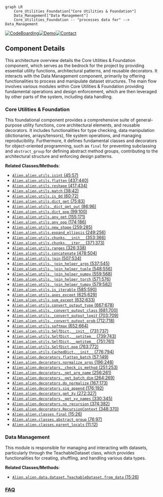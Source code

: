 ```mermaid
graph LR
    Core_Utilities_Foundation["Core Utilities & Foundation"]
    Data_Management["Data Management"]
    Core_Utilities_Foundation -- "processes data for" --> Data_Management
```
[![CodeBoarding](https://img.shields.io/badge/Generated%20by-CodeBoarding-9cf?style=flat-square)](https://github.com/CodeBoarding/GeneratedOnBoardings)[![Demo](https://img.shields.io/badge/Try%20our-Demo-blue?style=flat-square)](https://www.codeboarding.org/demo)[![Contact](https://img.shields.io/badge/Contact%20us%20-%20contact@codeboarding.org-lightgrey?style=flat-square)](mailto:contact@codeboarding.org)

## Component Details

This architecture overview details the Core Utilities & Foundation component, which serves as the bedrock for the project by providing essential utility functions, architectural patterns, and reusable decorators. It interacts with the Data Management component, primarily by offering functionalities to process and manipulate dataset structures. The main flow involves various modules within Core Utilities & Foundation providing fundamental operations and design enforcement, which are then leveraged by other parts of the system, including data handling.

### Core Utilities & Foundation
This foundational component provides a comprehensive suite of general-purpose utility functions, core architectural elements, and reusable decorators. It includes functionalities for type checking, data manipulation (dictionaries, arrays/tensors), file system operations, and managing reproducibility. Furthermore, it defines fundamental classes and decorators for object-oriented programming, such as `final` for preventing subclassing and `abstract_group` for defining abstract method groups, contributing to the architectural structure and enforcing design patterns.


**Related Classes/Methods**:

- <a href="https://github.com/Sanofi-Public/Alien/blob/master/alien/utils.py#L45-L57" target="_blank" rel="noopener noreferrer">`Alien.alien.utils.isint` (45:57)</a>
- <a href="https://github.com/Sanofi-Public/Alien/blob/master/alien/utils.py#L437-L440" target="_blank" rel="noopener noreferrer">`Alien.alien.utils.flatten` (437:440)</a>
- <a href="https://github.com/Sanofi-Public/Alien/blob/master/alien/utils.py#L417-L434" target="_blank" rel="noopener noreferrer">`Alien.alien.utils.reshape` (417:434)</a>
- <a href="https://github.com/Sanofi-Public/Alien/blob/master/alien/utils.py#L38-L42" target="_blank" rel="noopener noreferrer">`Alien.alien.utils.match` (38:42)</a>
- <a href="https://github.com/Sanofi-Public/Alien/blob/master/alien/utils.py#L60-L72" target="_blank" rel="noopener noreferrer">`Alien.alien.utils.is_0d` (60:72)</a>
- <a href="https://github.com/Sanofi-Public/Alien/blob/master/alien/utils.py#L75-L83" target="_blank" rel="noopener noreferrer">`Alien.alien.utils.dict_get` (75:83)</a>
- <a href="https://github.com/Sanofi-Public/Alien/blob/master/alien/utils.py#L86-L96" target="_blank" rel="noopener noreferrer">`Alien.alien.utils._dict_get_out` (86:96)</a>
- <a href="https://github.com/Sanofi-Public/Alien/blob/master/alien/utils.py#L99-L100" target="_blank" rel="noopener noreferrer">`Alien.alien.utils.dict_pop` (99:100)</a>
- <a href="https://github.com/Sanofi-Public/Alien/blob/master/alien/utils.py#L155-L171" target="_blank" rel="noopener noreferrer">`Alien.alien.utils.any_get` (155:171)</a>
- <a href="https://github.com/Sanofi-Public/Alien/blob/master/alien/utils.py#L174-L186" target="_blank" rel="noopener noreferrer">`Alien.alien.utils.any_pop` (174:186)</a>
- <a href="https://github.com/Sanofi-Public/Alien/blob/master/alien/utils.py#L259-L285" target="_blank" rel="noopener noreferrer">`Alien.alien.utils.new_shape` (259:285)</a>
- <a href="https://github.com/Sanofi-Public/Alien/blob/master/alien/utils.py#L249-L256" target="_blank" rel="noopener noreferrer">`Alien.alien.utils.expand_ellipsis` (249:256)</a>
- <a href="https://github.com/Sanofi-Public/Alien/blob/master/alien/utils.py#L353-L366" target="_blank" rel="noopener noreferrer">`Alien.alien.utils.chunks.__init__` (353:366)</a>
- <a href="https://github.com/Sanofi-Public/Alien/blob/master/alien/utils.py#L371-L373" target="_blank" rel="noopener noreferrer">`Alien.alien.utils.chunks.__iter__` (371:373)</a>
- <a href="https://github.com/Sanofi-Public/Alien/blob/master/alien/utils.py#L326-L338" target="_blank" rel="noopener noreferrer">`Alien.alien.utils.ranges` (326:338)</a>
- <a href="https://github.com/Sanofi-Public/Alien/blob/master/alien/utils.py#L478-L504" target="_blank" rel="noopener noreferrer">`Alien.alien.utils.concatenate` (478:504)</a>
- <a href="https://github.com/Sanofi-Public/Alien/blob/master/alien/utils.py#L507-L534" target="_blank" rel="noopener noreferrer">`Alien.alien.utils.join` (507:534)</a>
- <a href="https://github.com/Sanofi-Public/Alien/blob/master/alien/utils.py#L537-L545" target="_blank" rel="noopener noreferrer">`Alien.alien.utils._join_helper_args` (537:545)</a>
- <a href="https://github.com/Sanofi-Public/Alien/blob/master/alien/utils.py#L548-L556" target="_blank" rel="noopener noreferrer">`Alien.alien.utils._join_helper_tuple` (548:556)</a>
- <a href="https://github.com/Sanofi-Public/Alien/blob/master/alien/utils.py#L559-L568" target="_blank" rel="noopener noreferrer">`Alien.alien.utils._join_helper_numpy` (559:568)</a>
- <a href="https://github.com/Sanofi-Public/Alien/blob/master/alien/utils.py#L571-L576" target="_blank" rel="noopener noreferrer">`Alien.alien.utils._join_helper_torch` (571:576)</a>
- <a href="https://github.com/Sanofi-Public/Alien/blob/master/alien/utils.py#L579-L582" target="_blank" rel="noopener noreferrer">`Alien.alien.utils._join_helper_tumpy` (579:582)</a>
- <a href="https://github.com/Sanofi-Public/Alien/blob/master/alien/utils.py#L585-L590" target="_blank" rel="noopener noreferrer">`Alien.alien.utils.is_iterable` (585:590)</a>
- <a href="https://github.com/Sanofi-Public/Alien/blob/master/alien/utils.py#L625-L629" target="_blank" rel="noopener noreferrer">`Alien.alien.utils.axes_except` (625:629)</a>
- <a href="https://github.com/Sanofi-Public/Alien/blob/master/alien/utils.py#L632-L633" target="_blank" rel="noopener noreferrer">`Alien.alien.utils.sum_except` (632:633)</a>
- <a href="https://github.com/Sanofi-Public/Alien/blob/master/alien/utils.py#L667-L678" target="_blank" rel="noopener noreferrer">`Alien.alien.utils.convert_output_type` (667:678)</a>
- <a href="https://github.com/Sanofi-Public/Alien/blob/master/alien/utils.py#L681-L700" target="_blank" rel="noopener noreferrer">`Alien.alien.utils._convert_output_class` (681:700)</a>
- <a href="https://github.com/Sanofi-Public/Alien/blob/master/alien/utils.py#L703-L709" target="_blank" rel="noopener noreferrer">`Alien.alien.utils._convert_output_logit` (703:709)</a>
- <a href="https://github.com/Sanofi-Public/Alien/blob/master/alien/utils.py#L712-L718" target="_blank" rel="noopener noreferrer">`Alien.alien.utils._convert_output_prob` (712:718)</a>
- <a href="https://github.com/Sanofi-Public/Alien/blob/master/alien/utils.py#L652-L664" target="_blank" rel="noopener noreferrer">`Alien.alien.utils.softmax` (652:664)</a>
- <a href="https://github.com/Sanofi-Public/Alien/blob/master/alien/utils.py#L731-L737" target="_blank" rel="noopener noreferrer">`Alien.alien.utils.SelfDict.__init__` (731:737)</a>
- <a href="https://github.com/Sanofi-Public/Alien/blob/master/alien/utils.py#L739-L743" target="_blank" rel="noopener noreferrer">`Alien.alien.utils.SelfDict.__setitem__` (739:743)</a>
- <a href="https://github.com/Sanofi-Public/Alien/blob/master/alien/utils.py#L751-L761" target="_blank" rel="noopener noreferrer">`Alien.alien.utils.SelfDict.__getitem__` (751:761)</a>
- <a href="https://github.com/Sanofi-Public/Alien/blob/master/alien/utils.py#L763-L772" target="_blank" rel="noopener noreferrer">`Alien.alien.utils.SelfDict.pop` (763:772)</a>
- <a href="https://github.com/Sanofi-Public/Alien/blob/master/alien/utils.py#L776-L794" target="_blank" rel="noopener noreferrer">`Alien.alien.utils.CachedDict.__init__` (776:794)</a>
- <a href="https://github.com/Sanofi-Public/Alien/blob/master/alien/decorators.py#L57-L149" target="_blank" rel="noopener noreferrer">`Alien.alien.decorators.flatten_batch` (57:149)</a>
- <a href="https://github.com/Sanofi-Public/Alien/blob/master/alien/decorators.py#L196-L248" target="_blank" rel="noopener noreferrer">`Alien.alien.decorators.normalize_args` (196:248)</a>
- <a href="https://github.com/Sanofi-Public/Alien/blob/master/alien/decorators.py#L251-L253" target="_blank" rel="noopener noreferrer">`Alien.alien.decorators._check_is_method` (251:253)</a>
- <a href="https://github.com/Sanofi-Public/Alien/blob/master/alien/decorators.py#L256-L261" target="_blank" rel="noopener noreferrer">`Alien.alien.decorators._get_arg_name` (256:261)</a>
- <a href="https://github.com/Sanofi-Public/Alien/blob/master/alien/decorators.py#L264-L269" target="_blank" rel="noopener noreferrer">`Alien.alien.decorators._get_batch_dim` (264:269)</a>
- <a href="https://github.com/Sanofi-Public/Alien/blob/master/alien/decorators.py#L167-L173" target="_blank" rel="noopener noreferrer">`Alien.alien.decorators.do_normalize` (167:173)</a>
- <a href="https://github.com/Sanofi-Public/Alien/blob/master/alien/decorators.py#L176-L192" target="_blank" rel="noopener noreferrer">`Alien.alien.decorators.sig_append` (176:192)</a>
- <a href="https://github.com/Sanofi-Public/Alien/blob/master/alien/decorators.py#L272-L327" target="_blank" rel="noopener noreferrer">`Alien.alien.decorators.get_Xy` (272:327)</a>
- <a href="https://github.com/Sanofi-Public/Alien/blob/master/alien/decorators.py#L330-L345" target="_blank" rel="noopener noreferrer">`Alien.alien.decorators._get_xy_names` (330:345)</a>
- <a href="https://github.com/Sanofi-Public/Alien/blob/master/alien/decorators.py#L374-L382" target="_blank" rel="noopener noreferrer">`Alien.alien.decorators.no_recursion` (374:382)</a>
- <a href="https://github.com/Sanofi-Public/Alien/blob/master/alien/decorators.py#L348-L370" target="_blank" rel="noopener noreferrer">`Alien.alien.decorators.RecursionContext` (348:370)</a>
- <a href="https://github.com/Sanofi-Public/Alien/blob/master/alien/classes.py#L15-L26" target="_blank" rel="noopener noreferrer">`Alien.alien.classes.final` (15:26)</a>
- <a href="https://github.com/Sanofi-Public/Alien/blob/master/alien/classes.py#L76-L97" target="_blank" rel="noopener noreferrer">`Alien.alien.classes.abstract_group` (76:97)</a>
- <a href="https://github.com/Sanofi-Public/Alien/blob/master/alien/classes.py#L11-L12" target="_blank" rel="noopener noreferrer">`Alien.alien.classes.parent_locals` (11:12)</a>


### Data Management
This module is responsible for managing and interacting with datasets, particularly through the TeachableDataset class, which provides functionalities for creating, shuffling, and handling various data types.


**Related Classes/Methods**:

- <a href="https://github.com/Sanofi-Public/Alien/blob/master/alien/data/dataset.py#L15-L26" target="_blank" rel="noopener noreferrer">`Alien.alien.data.dataset.TeachableDataset.from_data` (15:26)</a>




### [FAQ](https://github.com/CodeBoarding/GeneratedOnBoardings/tree/main?tab=readme-ov-file#faq)